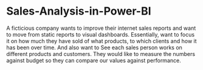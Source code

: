 # Sales-Analysis-in-Power-BI
A ficticious company wants to improve their internet sales reports and want to move from static reports to visual dashboards.
Essentially, want to focus it on how much they have sold of what products, to which clients and how it has been over time.
And also want to See each sales person works on different products and customers. They would like to measure the numbers against budget so they can compare our values against performance. 
